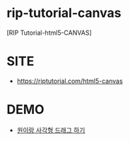 # rip-tutorial-canvas
[RIP Tutorial-html5-CANVAS]

# SITE
* https://riptutorial.com/html5-canvas

# DEMO
* [원이랑 사각형 드래그 하기](https://ohikmyeong.github.io/rip-tutorial-canvas/dragging/01_drag_circle_rectangle.html)